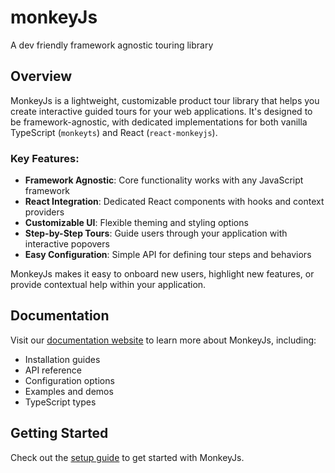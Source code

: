 # monkeyJs

A dev friendly framework agnostic touring library

## Overview

MonkeyJs is a lightweight, customizable product tour library that helps you create interactive guided tours for your web applications. It's designed to be framework-agnostic, with dedicated implementations for both vanilla TypeScript (`monkeyts`) and React (`react-monkeyjs`).

### Key Features:

- **Framework Agnostic**: Core functionality works with any JavaScript framework
- **React Integration**: Dedicated React components with hooks and context providers
- **Customizable UI**: Flexible theming and styling options
- **Step-by-Step Tours**: Guide users through your application with interactive popovers
- **Easy Configuration**: Simple API for defining tour steps and behaviors

MonkeyJs makes it easy to onboard new users, highlight new features, or provide contextual help within your application.

## Documentation

Visit our [documentation website](https://poornendushukla.github.io/monkeyJs/) to learn more about MonkeyJs, including:

- Installation guides
- API reference
- Configuration options
- Examples and demos
- TypeScript types

## Getting Started

Check out the [setup guide](https://poornendushukla.github.io/monkeyJs/docs/setup) to get started with MonkeyJs.
